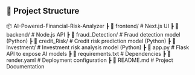 ## 📂 Project Structure  
📦 AI-Powered-Financial-Risk-Analyzer 
┣ 📂 frontend/ # Next.js UI 
┣ 📂 backend/ # Node.js API 
    ┣ 📂 fraud_Detection/ # Fraud detection model (Python) 
    ┣ 📂 credit_Risk/ # Credit risk prediction model (Python) 
    ┣ 📂 Investment/ # Investment risk analysis model (Python) 
    ┣ 📜 app.py # Flask API to expose AI models 
    ┣ 📜 requirements.txt # Dependencies 
    ┣ 📜 render.yaml # Deployment configuration 
┣ 📜 README.md # Project Documentation
